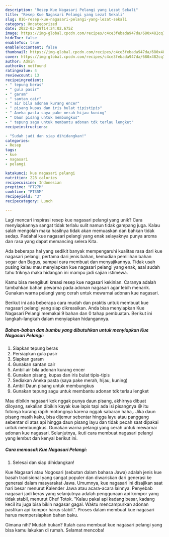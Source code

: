 ```yaml
---
description: "Resep Kue Nagasari Pelangi yang Lezat Sekali"
title: "Resep Kue Nagasari Pelangi yang Lezat Sekali"
slug: 816-resep-kue-nagasari-pelangi-yang-lezat-sekali
category: Uncategorized
date: 2022-03-28T14:24:02.675Z
image: https://img-global.cpcdn.com/recipes/c4ce3febada947da/680x482cq70/kue-nagasari-pelangi-foto-resep-utama.jpg
hideToc: false
enableToc: true
enableTocContent: false
thumbnail: https://img-global.cpcdn.com/recipes/c4ce3febada947da/680x482cq70/kue-nagasari-pelangi-foto-resep-utama.jpg
cover: https://img-global.cpcdn.com/recipes/c4ce3febada947da/680x482cq70/kue-nagasari-pelangi-foto-resep-utama.jpg
author: Admin
authorAv: notfound
ratingvalue: 4
reviewcount: 13
recipeingredient:
- " tepung beras"
- " gula pasir"
- " garam"
- " santan cair"
- " air bila adonan kurang encer"
- " pisang kupas dan iris bulat tipistipis"
- " Aneka pasta saya pake merah hijau kuning"
- " Daun pisang untuk membungkus"
- " tepung sagu untuk membantu adonan tdk terlau lengket"
recipeinstructions:

- "Sudah jadi dan siap dihidangkan!"
categories:
- Resep
tags:
- kue
- nagasari
- pelangi

katakunci: kue nagasari pelangi 
nutrition: 228 calories
recipecuisine: Indonesian
preptime: "PT27M"
cooktime: "PT35M"
recipeyield: "3"
recipecategory: Lunch

---
```





Lagi mencari inspirasi resep kue nagasari pelangi yang unik? Cara menyiapkannya sangat tidak terlalu sulit namun tidak gampang juga. Kalau salah mengolah maka hasilnya tidak akan memuaskan dan bahkan tidak sedap. Padahal kue nagasari pelangi yang enak selayaknya punya aroma dan rasa yang dapat memancing selera Kita.





Ada beberapa hal yang sedikit banyak mempengaruhi kualitas rasa dari kue nagasari pelangi, pertama dari jenis bahan, kemudian pemilihan bahan segar dan Bagus, sampai cara membuat dan menyajikannya. Tidak usah pusing kalau mau menyiapkan kue nagasari pelangi yang enak,      asal sudah tahu triknya maka hidangan ini mampu jadi sajian istimewa.














Kamu bisa mengikuti kreasi resep kue nagasari kekinian. Caranya adalah tambahkan bahan pewarna pada adonan nagasari agar lebih menarik. Gunakan warna pelangi yang cerah untuk mewarnai adonan kue nagasari.






Berikut ini ada beberapa cara mudah dan praktis untuk membuat kue nagasari pelangi yang siap dikreasikan. Anda bisa menyiapkan Kue Nagasari Pelangi memakai 9 bahan dan 0 tahap pembuatan. Berikut ini langkah-langkah dalam menyiapkan hidangannya.

<!--inarticleads1-->

##### Bahan-bahan dan bumbu yang dibutuhkan untuk menyiapkan Kue Nagasari Pelangi:

1. Siapkan  tepung beras
1. Persiapkan  gula pasir
1. Siapkan  garam
1. Gunakan  santan cair
1. Ambil  air bila adonan kurang encer
1. Gunakan  pisang, kupas dan iris bulat tipis-tipis
1. Sediakan  Aneka pasta (saya pake merah, hijau, kuning)
1. Ambil  Daun pisang untuk membungkus
1. Gunakan  tepung sagu untuk membantu adonan tdk terlau lengket


Mau dibikin nagasari kok nggak punya daun pisang, akhirnya dibuat diloyang, sekalian dibikin kayak kue lapis tapi ada isi pisangnya 😅 itu fotonya kurang rapih motongnya karena nggak sabaran haha,. Jika daun pisang masih kaku, bisa dijemur sebentar hingga layu atau panggang sebentar di atas api hingga daun pisang layu dan tidak pecah saat dipakai untuk membungkus. Gunakan warna pelangi yang cerah untuk mewarnai adonan kue nagasari. Selanjutnya, ikuti cara membuat nagasari pelangi yang lembut dan kenyal berikut ini. 

<!--inarticleads2-->

##### Cara memasak Kue Nagasari Pelangi:


1. Selesai dan siap dihidangkan!

Kue Nagasari atau Nogosari (sebutan dalam bahasa Jawa) adalah jenis kue basah tradisional yang sangat populer dan diwariskan dari generasi ke generasi dalam masyarakat Jawa. Umumnya, kue nagasari ini disajikan saat hari besar menurut Kalender Jawa atau acara-acara lainnya. Penyebab nagasari jadi keras yang selanjutnya adalah penggunaan api kompor yang tidak stabil, menurut Chef Totok. &#34;Kalau pakai api kadang besar, kadang kecil itu juga bisa bikin nagasar gagal. Waktu mencampurkan adonan pastikan api kompor harus stabil.&#34;. Proses dalam membuat kue nagasari harus mempersiapkan bahan baku. 

Gimana nih? Mudah bukan? Itulah cara membuat kue nagasari pelangi yang bisa kamu lakukan di rumah. Selamat mencoba!
